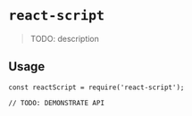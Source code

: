 # `react-script`

> TODO: description

## Usage

```
const reactScript = require('react-script');

// TODO: DEMONSTRATE API
```
